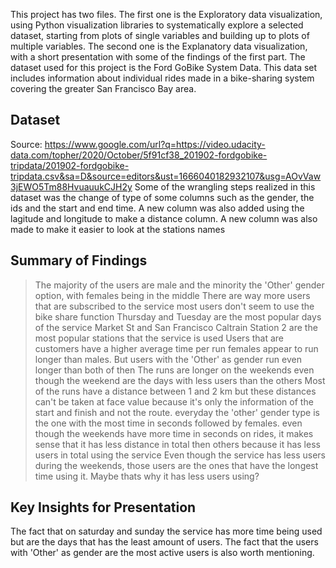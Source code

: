 This project has two files. 
The first one is the Exploratory data visualization, using Python visualization libraries to systematically explore a selected dataset, starting from plots of single variables and building up to plots of multiple variables.
The second one is the Explanatory data visualization, with a short presentation with some of the findings of the first part.
The dataset used for this project is the Ford GoBike System Data. This data set includes information about individual rides made in a bike-sharing system covering the greater San Francisco Bay area.


## Dataset
>
Source: https://www.google.com/url?q=https://video.udacity-data.com/topher/2020/October/5f91cf38_201902-fordgobike-tripdata/201902-fordgobike-tripdata.csv&sa=D&source=editors&ust=1666040182932107&usg=AOvVaw3jEWO5Tm88HvuauukCJH2y
Some of the wrangling steps realized in this dataset was the change of type of some columns such as the gender, the ids and the start and end time. A new column was also added using the lagitude and longitude to make a distance column.
A new column was also made to make it easier to look at the stations names

## Summary of Findings

>The majority of the users are male and the minority the 'Other' gender option, with females being in the middle
>There are way more users that are subscribed to the service
>most users don't seem to use the bike share function
>Thursday and Tuesday are the most popular days of the service
>Market St and San Francisco Caltrain Station 2 are the most popular stations that the service is used
>Users that are customers have a higher average time per run
>females appear to run longer than males. But users with the 'Other' as gender run even longer than both of then 
>The runs are longer on the weekends even though the weekend are the days with less users than the others
>Most of the runs have a distance between 1 and 2 km but these distances can't be taken at face value because it's only the information of the start and finish and not the route.
>everyday the 'other' gender type is the one with the most time in seconds followed by females.
>even though the weekends have more time in seconds on rides, it makes sense that it has less distance in total then others because it has less users in total using the service
>Even though the service has less users during the weekends, those users are the ones that have the longest time using it. Maybe thats why it has less users using?


## Key Insights for Presentation

>
The fact that on saturday and sunday the service has more time being used but are the days that has the least amount of users. The fact that the users with 'Other' as gender are the most active users is also worth mentioning.
